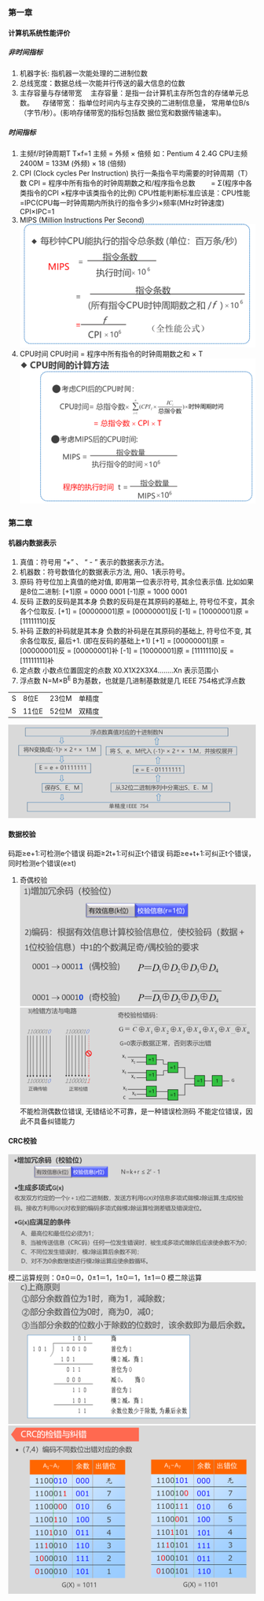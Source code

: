 ### 第一章
#### 计算机系统性能评价
##### 非时间指标
1) 机器字长: 指机器一次能处理的二进制位数
2) 总线宽度：数据总线一次能并行传送的最大信息的位数
3) 主存容量与存储带宽
&emsp;主存容量：是指一台计算机主存所包含的存储单元总数。
&emsp;存储带宽： 指单位时间内与主存交换的二进制信息量，
常用单位B/s（字节/秒）。(影响存储带宽的指标包括数
据位宽和数据传输速率)。
##### 时间指标
1) 主频f/时钟周期T
T×f=1
主频 = 外频 × 倍频
如：Pentium 4 2.4G CPU主频
2400M = 133M (外频) × 18 (倍频)
2) CPI (Clock cycles Per Instruction)
执行一条指令平均需要的时钟周期（T）数
CPI = 程序中所有指令的时钟周期数之和/程序指令总数
&emsp;&emsp;= Σ(程序中各类指令的CPI ×程序中该类指令的比例)
CPU性能判断标准应该是：CPU性能=IPC(CPU每一时钟周期内所执行的指令多少)×频率(MHz时钟速度)
CPI×IPC=1
3) MIPS (Million Instructions Per Second)
![](/source/_posts/image/计算机组成原理笔记/MIPS.png)
4) CPU时间
CPU时间 = 程序中所有指令的时钟周期数之和 × T
![](/source/_posts/image/计算机组成原理笔记/cpu时间.png)
### 第二章
#### 机器内数据表示
1) 真值：符号用 “+” 、
“ - ” 表示的数据表示方法。
2) 机器数：符号数值化的数据表示方法, 用0、1表示符号。
3) 原码
符号位加上真值的绝对值, 即用第一位表示符号, 其余位表示值. 比如如果是8位二进制:
[+1]原 = 0000 0001
[-1]原 = 1000 0001
4) 反码
正数的反码是其本身
负数的反码是在其原码的基础上, 符号位不变，其余各个位取反.
[+1] = [00000001]原 = [00000001]反
[-1] = [10000001]原 = [11111110]反
5) 补码
正数的补码就是其本身
负数的补码是在其原码的基础上, 符号位不变, 其余各位取反, 最后+1. (即在反码的基础上+1)
[+1] = [00000001]原 = [00000001]反 = [00000001]补
[-1] = [10000001]原 = [11111110]反 = [11111111]补
6) 定点数
小数点位置固定的点数
X0.X1X2X3X4……..Xn
表示范围小
7) 浮点数
N=M×B<sup>E</sup>
B为基数，也就是几进制基数就是几
IEEE 754格式浮点数

||  |  |   |
|----|----| ---- | ---- |
|S|8位E | 23位M | 单精度 |
|S|11位E | 52位M | 双精度 |

![](/source/_posts/image/计算机组成原理笔记/浮点数.png)
#### 数据校验
码距≥e+1:可检测e个错误
码距≥2t+1:可纠正t个错误
码距≥e+t+1:可纠正t个错误，同时检测e个错误(e≥t)
1) 奇偶校验
![](/source/_posts/image/计算机组成原理笔记/奇偶校验_1.png)
![](/source/_posts/image/计算机组成原理笔记/奇偶校验_2.png)
不能检测偶数位错误, 无错结论不可靠，是一种错误检测码
不能定位错误，因此不具备纠错能力
#### CRC校验
![](/source/_posts/image/计算机组成原理笔记/CRC校验.png)
模二运算规则：0±0＝0，0±1＝1，1±0＝1，1±1＝0
模二除运算
![](/source/_posts/image/计算机组成原理笔记/模二除运算.png)
![](/source/_posts/image/计算机组成原理笔记/CRC纠错.png)
